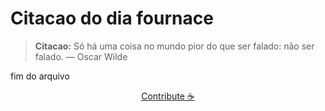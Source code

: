 # Citacao do dia fournace

> **Citacao:** Só há uma coisa no mundo pior do que ser falado: não ser falado. — Oscar Wilde

fim do arquivo

<watermark-footer>
<p align="center">
  <a href="https://github.com/ruisuan/ruisuan/blob/main/contribute.md">Contribute ☕</a>
</p>
</watermark-footer>
